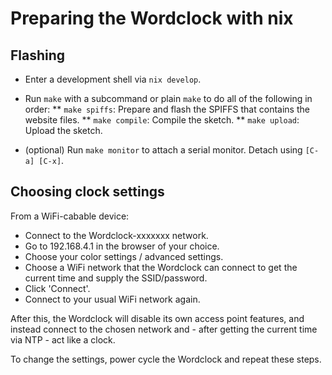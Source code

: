 # Preparing the Wordclock with nix

## Flashing

* Enter a development shell via `nix develop`.

* Run `make` with a subcommand or plain `make` to do all of the following in order:
** `make spiffs`: Prepare and flash the SPIFFS that contains the website files.
** `make compile`: Compile the sketch.
** `make upload`: Upload the sketch.

* (optional) Run `make monitor` to attach a serial monitor. Detach using `[C-a] [C-x]`.

## Choosing clock settings

From a WiFi-cabable device:

* Connect to the Wordclock-xxxxxxx network.
* Go to 192.168.4.1 in the browser of your choice.
* Choose your color settings / advanced settings.
* Choose a WiFi network that the Wordclock can connect to get the current time and supply the SSID/password.
* Click 'Connect'.
* Connect to your usual WiFi network again.

After this, the Wordclock will disable its own access point features, and instead connect to the chosen network and - after getting the current time via NTP - act like a clock.

To change the settings, power cycle the Wordclock and repeat these steps.
